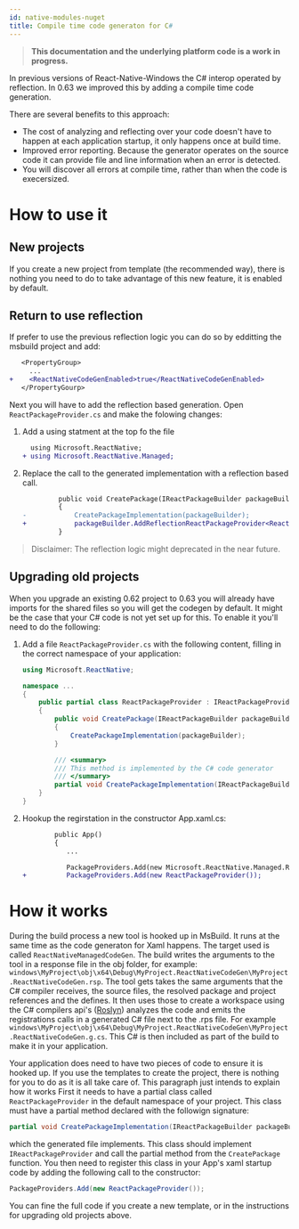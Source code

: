 ```yaml
---
id: native-modules-nuget
title: Compile time code generaton for C#
---
```


>**This documentation and the underlying platform code is a work in progress.**

In previous versions of React-Native-Windows the C# interop operated by reflection. In 0.63 we improved this by adding a compile time code generation.

There are several benefits to this approach:
* The cost of analyzing and reflecting over your code doesn't have to happen at each application startup, it only happens once at build time.
* Improved error reporting. Because the generator operates on the source code it can provide file and line information when an error is detected. 
* You will discover all errors at compile time, rather than when the code is execersized.

# How to use it
## New projects
If you create a new project from template (the recommended way), there is nothing you need to do to take advantage of this new feature, it is enabled by default.

## Return to use reflection
If prefer to use the previous reflection logic you can do so by edditting the msbuild project and add:

```diff
   <PropertyGroup>
     ...
+    <ReactNativeCodeGenEnabled>true</ReactNativeCodeGenEnabled>
   </PropertyGourp>
```
Next you will have to add the reflection based generation. Open `ReactPackageProvider.cs` and make the folowing changes:

1. Add a using statment at the top fo the file
   ```diff
     using Microsoft.ReactNative;
   + using Microsoft.ReactNative.Managed;
   ```

1. Replace the call to the generated implementation with a reflection based call.
   ```diff
            public void CreatePackage(IReactPackageBuilder packageBuilder)
            {
   -            CreatePackageImplementation(packageBuilder);
   +            packageBuilder.AddReflectionReactPackageProvider<ReactPackageProvider>();
            }
   ```

> Disclaimer: The reflection logic might deprecated in the near future.

## Upgrading old projects
When you upgrade an existing 0.62 project to 0.63 you will already have imports for the shared files so you will get the codegen by default.
It might be the case that your C# code is not yet set up for this. To enable it you'll need to do the following:

1. Add a file `ReactPackageProvider.cs` with the following content, filling in the correct namespace of your application:
   ```c#
   using Microsoft.ReactNative;

   namespace ...
   {
       public partial class ReactPackageProvider : IReactPackageProvider
       {
           public void CreatePackage(IReactPackageBuilder packageBuilder)
           {
               CreatePackageImplementation(packageBuilder);
           }
   
           /// <summary>
           /// This method is implemented by the C# code generator
           /// </summary>
           partial void CreatePackageImplementation(IReactPackageBuilder packageBuilder);
       }
   }
   ```
2. Hookup the regirstation in the constructor App.xaml.cs:
   ```diff
           public App()
           {
              ...

              PackageProviders.Add(new Microsoft.ReactNative.Managed.ReactPackageProvider());
   +          PackageProviders.Add(new ReactPackageProvider());
   ```

# How it works
During the build process a new tool is hooked up in MsBuild. It runs at the same time as the code generaton for Xaml happens. The target used is called `ReactNativeManagedCodeGen`. The build writes the arguments to the tool in a response file in the obj folder, for example: `windows\MyProject\obj\x64\Debug\MyProject.ReactNativeCodeGen\MyProject.ReactNativeCodeGen.rsp`. The tool gets takes the same arguments that the C# compiler receives, the source files, the resolved package and project references and the defines. It then uses those to create a workspace using the C# compilers api's ([Roslyn](https://github.com/dotnet/roslyn)) analyzes the code and emits the registrations calls in a generated C# file next to the .rps file. For example `windows\MyProject\obj\x64\Debug\MyProject.ReactNativeCodeGen\MyProject.ReactNativeCodeGen.g.cs`. This C# is then included as part of the build to make it in your application.

Your application does need to have two pieces of code to ensure it is hooked up. If you use the templates to create the project, there is nothing for you to do as it is all take care of. This paragraph just intends to explain how it works
First it needs to have a partial class called `ReactPackageProvider` in the default namespace of your project. This class must have a partial method declared with the followign signature:
```c#
partial void CreatePackageImplementation(IReactPackageBuilder packageBuilder);
``` 
which the generated file implements. This class should implement `IReactPackageProvider` and call the partial method from the `CreatePackage` function. 
You then need to register this class in your App's xaml startup code by adding the following call to the constructor:
```c#
PackageProviders.Add(new ReactPackageProvider());
```
You can fine the full code if you create a new template, or in the instructions for upgrading old projects above.
